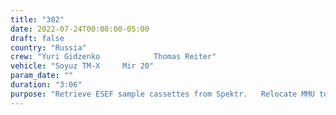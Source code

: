 ```yaml
---
title: "302"
date: 2022-07-24T00:00:00-05:00
draft: false
country: "Russia"
crew: "Yuri Gidzenko            Thomas Reiter"
vehicle: "Soyuz TM-X     Mir 20"
param_date: ""
duration: "3:06"
purpose: "Retrieve ESEF sample cassettes from Spektr.   Relocate MMU to stow site on Kvant-2 exterior"
---
```

